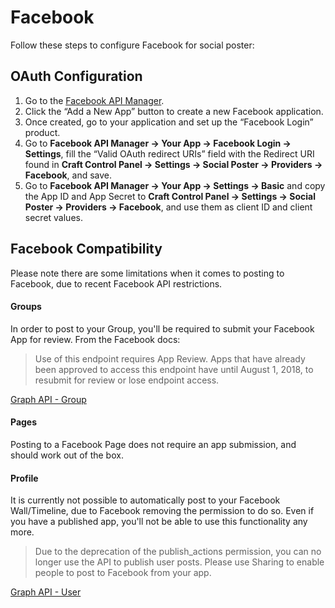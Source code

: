 # Facebook

Follow these steps to configure Facebook for social poster:

## OAuth Configuration

1. Go to the [Facebook API Manager](https://developers.facebook.com/apps).
1. Click the “Add a New App” button to create a new Facebook application.
1. Once created, go to your application and set up the “Facebook Login” product.
1. Go to **Facebook API Manager → Your App → Facebook Login → Settings**, fill the “Valid OAuth redirect URIs” field with the Redirect URI found in **Craft Control Panel → Settings → Social Poster → Providers → Facebook**, and save.
1. Go to **Facebook API Manager → Your App → Settings → Basic** and copy the App ID and App Secret to **Craft Control Panel → Settings → Social Poster → Providers → Facebook**, and use them as client ID and client secret values.

## Facebook Compatibility
Please note there are some limitations when it comes to posting to Facebook, due to recent Facebook API restrictions.

#### Groups
In order to post to your Group, you'll be required to submit your Facebook App for review. From the Facebook docs:

> Use of this endpoint requires App Review. Apps that have already been approved to access this endpoint have until August 1, 2018, to resubmit for review or lose endpoint access.

[Graph API - Group](https://developers.facebook.com/docs/graph-api/reference/v3.2/group)

#### Pages
Posting to a Facebook Page does not require an app submission, and should work out of the box.

#### Profile
It is currently not possible to automatically post to your Facebook Wall/Timeline, due to Facebook removing the permission to do so. Even if you have a published app, you'll not be able to use this functionality any more.

> Due to the deprecation of the publish_actions permission, you can no longer use the API to publish user posts. Please use Sharing to enable people to post to Facebook from your app.

[Graph API - User](https://developers.facebook.com/docs/graph-api/reference/v3.2/user/feed#publish)
